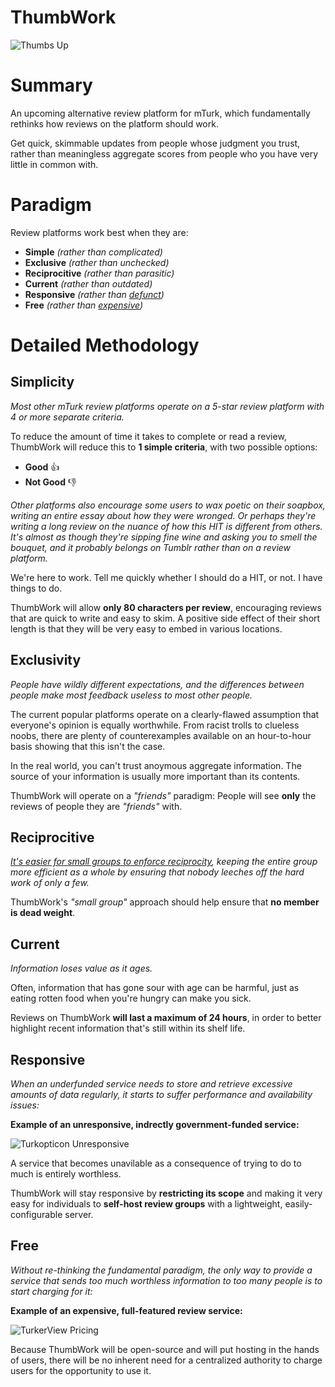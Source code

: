 # ThumbWork

![Thumbs Up](https://i.imgur.com/yYNQlZK.jpg)

# Summary

An upcoming alternative review platform for mTurk, which fundamentally rethinks how reviews on the platform should work.

Get quick, skimmable updates from people whose judgment you trust, rather than meaningless aggregate scores from people who you have very little in common with.

# Paradigm

Review platforms work best when they are:

- **Simple** *(rather than complicated)*
- **Exclusive** *(rather than unchecked)*
- **Reciprocitive** *(rather than parasitic)*
- **Current** *(rather than outdated)*
- **Responsive** *(rather than [defunct](https://www.reddit.com/r/mturk/comments/9qzppd/turkopticon_will_stop_accepting_new_reviews/))*
- **Free** *(rather than [expensive](https://www.reddit.com/r/mturk/comments/alrod4/replacement_for_turkerviewjs/))*

# Detailed Methodology

## Simplicity

*Most other mTurk review platforms operate on a 5-star review platform with 4 or more separate criteria.*

To reduce the amount of time it takes to complete or read a review, ThumbWork will reduce this to **1 simple criteria**, with two possible options:

- **Good** 👍
- **Not Good** 👎

*Other platforms also encourage some users to wax poetic on their soapbox, writing an entire essay about how they were wronged. Or perhaps they're writing a long review on the nuance of how this HIT is different from others. It's almost as though they're sipping fine wine and asking you to smell the bouquet, and it probably belongs on Tumblr rather than on a review platform.*

We're here to work. Tell me quickly whether I should do a HIT, or not. I have things to do.

ThumbWork will allow **only 80 characters per review**, encouraging reviews that are quick to write and easy to skim. A positive side effect of their short length is that they will be very easy to embed in various locations.

## Exclusivity

*People have wildly different expectations, and the differences between people make most feedback useless to most other people.*

The current popular platforms operate on a clearly-flawed assumption that everyone's opinion is equally worthwhile. From racist trolls to clueless noobs, there are plenty of counterexamples available on an hour-to-hour basis showing that this isn't the case.

In the real world, you can't trust anoymous aggregate information. The source of your information is usually more important than its contents.

ThumbWork will operate on a *"friends"* paradigm: People will see **only** the reviews of people they are *"friends"* with.

## Reciprocitive

*[It's easier for small groups to enforce reciprocity](https://en.wikipedia.org/wiki/Dunbar%27s_number), keeping the entire group more efficient as a whole by ensuring that nobody leeches off the hard work of only a few.*

ThumbWork's *"small group"* approach should help ensure that **no member is dead weight**.

## Current

*Information loses value as it ages.*

Often, information that has gone sour with age can be harmful, just as eating rotten food when you're hungry can make you sick.

Reviews on ThumbWork **will last a maximum of 24 hours**, in order to better highlight recent information that's still within its shelf life.

## Responsive

*When an underfunded service needs to store and retrieve excessive amounts of data regularly, it starts to suffer performance and availability issues:*

**Example of an unresponsive, indrectly government-funded service:**

![Turkopticon Unresponsive](https://i.imgur.com/TswQoHx.png)

A service that becomes unavilable as a consequence of trying to do to much is entirely worthless.

ThumbWork will stay responsive by **restricting its scope** and making it very easy for individuals to **self-host review groups** with a lightweight, easily-configurable server.

## Free

*Without re-thinking the fundamental paradigm, the only way to provide a service that sends too much worthless information to too many people is to start charging for it:*

**Example of an expensive, full-featured review service:**

![TurkerView Pricing](https://i.imgur.com/nqpJiwv.png)

Because ThumbWork will be open-source and will put hosting in the hands of users, there will be no inherent need for a centralized authority to charge users for the opportunity to use it.
